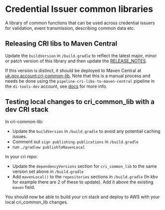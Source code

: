# Credential Issuer common libraries

A library of common functions that can be used across credential issuers for validation, event transmission, describing common data etc.

## Releasing CRI libs to Maven Central

Update the `buildVersion` in `/build.gradle` to reflect the latest major, minor or patch version of this library and then update the [RELEASE_NOTES](./RELEASE_NOTES.md).

If this version is distinct, it should be deployed to Maven Central at [uk.gov.account:cri-common-lib](https://search.maven.org/artifact/uk.gov.account/cri-common-lib). Note that this is a manual process and needs be done using the `pipeline-cri-libs-to-maven-central` pipeline in the `di-tools-dev` account, see [docs](https://govukverify.atlassian.net/wiki/spaces/OJ/pages/3357605906/di-ipv-cri-lib+deployment+to+maven+central) for more info.

## Testing local changes to cri_common_lib with a dev CRI stack

In cri-common-lib:
- Update the `buildVersion` in `/build.gradle` to avoid any potential caching issues.
- Comment out `sign publishing.publications` in `/build.gradle`
- run `./gradlew publishToMavenLocal`

In your cri repo:
- Update the `dependencyVersions` section for `cri_common_lib` to the same version set above in `/build.gradle`
- Add `mavenLocal()` to the `repositories` sections in `/build.gradle` (In kbv for example there are 2 of these to update). Add it above the existing `maven` field.

You should now be able to build your cri stack and deploy to AWS with your local cri_common_lib changes.
